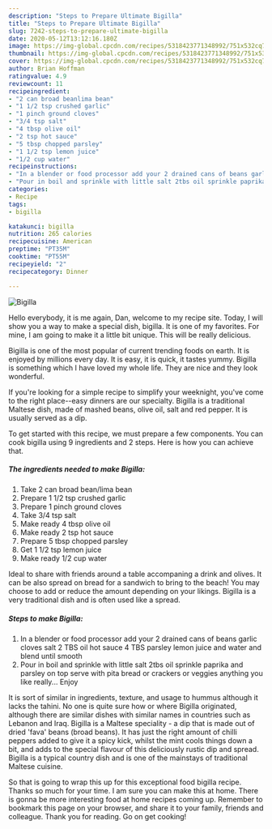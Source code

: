 ```yaml
---
description: "Steps to Prepare Ultimate Bigilla"
title: "Steps to Prepare Ultimate Bigilla"
slug: 7242-steps-to-prepare-ultimate-bigilla
date: 2020-05-12T13:12:16.180Z
image: https://img-global.cpcdn.com/recipes/5318423771348992/751x532cq70/bigilla-recipe-main-photo.jpg
thumbnail: https://img-global.cpcdn.com/recipes/5318423771348992/751x532cq70/bigilla-recipe-main-photo.jpg
cover: https://img-global.cpcdn.com/recipes/5318423771348992/751x532cq70/bigilla-recipe-main-photo.jpg
author: Brian Hoffman
ratingvalue: 4.9
reviewcount: 11
recipeingredient:
- "2 can broad beanlima bean"
- "1 1/2 tsp crushed garlic"
- "1 pinch ground cloves"
- "3/4 tsp salt"
- "4 tbsp olive oil"
- "2 tsp hot sauce"
- "5 tbsp chopped parsley"
- "1 1/2 tsp lemon juice"
- "1/2 cup water"
recipeinstructions:
- "In a blender or food processor add your 2 drained cans of beans garlic cloves salt 2 TBS oil hot sauce 4 TBS parsley lemon juice and water and blend until smooth"
- "Pour in boil and sprinkle with little salt 2tbs oil sprinkle paprika and parsley on top serve with pita bread or crackers or veggies anything you like really... Enjoy"
categories:
- Recipe
tags:
- bigilla

katakunci: bigilla 
nutrition: 265 calories
recipecuisine: American
preptime: "PT35M"
cooktime: "PT55M"
recipeyield: "2"
recipecategory: Dinner

---
```



![Bigilla](https://img-global.cpcdn.com/recipes/5318423771348992/751x532cq70/bigilla-recipe-main-photo.jpg)

Hello everybody, it is me again, Dan, welcome to my recipe site. Today, I will show you a way to make a special dish, bigilla. It is one of my favorites. For mine, I am going to make it a little bit unique. This will be really delicious.

Bigilla is one of the most popular of current trending foods on earth. It is enjoyed by millions every day. It is easy, it is quick, it tastes yummy. Bigilla is something which I have loved my whole life. They are nice and they look wonderful.

If you&#39;re looking for a simple recipe to simplify your weeknight, you&#39;ve come to the right place--easy dinners are our specialty. Bigilla is a traditional Maltese dish, made of mashed beans, olive oil, salt and red pepper. It is usually served as a dip.


To get started with this recipe, we must prepare a few components. You can cook bigilla using 9 ingredients and 2 steps. Here is how you can achieve that.

<!--inarticleads1-->

##### The ingredients needed to make Bigilla:

1. Take 2 can broad bean/lima bean
1. Prepare 1 1/2 tsp crushed garlic
1. Prepare 1 pinch ground cloves
1. Take 3/4 tsp salt
1. Make ready 4 tbsp olive oil
1. Make ready 2 tsp hot sauce
1. Prepare 5 tbsp chopped parsley
1. Get 1 1/2 tsp lemon juice
1. Make ready 1/2 cup water


Ideal to share with friends around a table accompaning a drink and olives. It can be also spread on bread for a sandwich to bring to the beach! You may choose to add or reduce the amount depending on your likings. Bigilla is a very traditional dish and is often used like a spread. 

<!--inarticleads2-->

##### Steps to make Bigilla:

1. In a blender or food processor add your 2 drained cans of beans garlic cloves salt 2 TBS oil hot sauce 4 TBS parsley lemon juice and water and blend until smooth
1. Pour in boil and sprinkle with little salt 2tbs oil sprinkle paprika and parsley on top serve with pita bread or crackers or veggies anything you like really... Enjoy


It is sort of similar in ingredients, texture, and usage to hummus although it lacks the tahini. No one is quite sure how or where Bigilla originated, although there are similar dishes with similar names in countries such as Lebanon and Iraq. Bigilla is a Maltese speciality - a dip that is made out of dried &#39;fava&#39; beans (broad beans). It has just the right amount of chilli peppers added to give it a spicy kick, whilst the mint cools things down a bit, and adds to the special flavour of this deliciously rustic dip and spread. Bigilla is a typical country dish and is one of the mainstays of traditional Maltese cuisine. 

So that is going to wrap this up for this exceptional food bigilla recipe. Thanks so much for your time. I am sure you can make this at home. There is gonna be more interesting food at home recipes coming up. Remember to bookmark this page on your browser, and share it to your family, friends and colleague. Thank you for reading. Go on get cooking!
